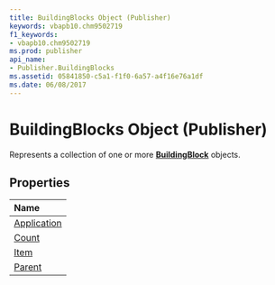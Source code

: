 ```yaml
---
title: BuildingBlocks Object (Publisher)
keywords: vbapb10.chm9502719
f1_keywords:
- vbapb10.chm9502719
ms.prod: publisher
api_name:
- Publisher.BuildingBlocks
ms.assetid: 05841850-c5a1-f1f0-6a57-a4f16e76a1df
ms.date: 06/08/2017
---
```



# BuildingBlocks Object (Publisher)

Represents a collection of one or more **[BuildingBlock](buildingblock-object-publisher.md)** objects.
 


## Properties



|**Name**|
|:-----|
|[Application](buildingblocks-application-property-publisher.md)|
|[Count](buildingblocks-count-property-publisher.md)|
|[Item](buildingblocks-item-property-publisher.md)|
|[Parent](buildingblocks-parent-property-publisher.md)|

